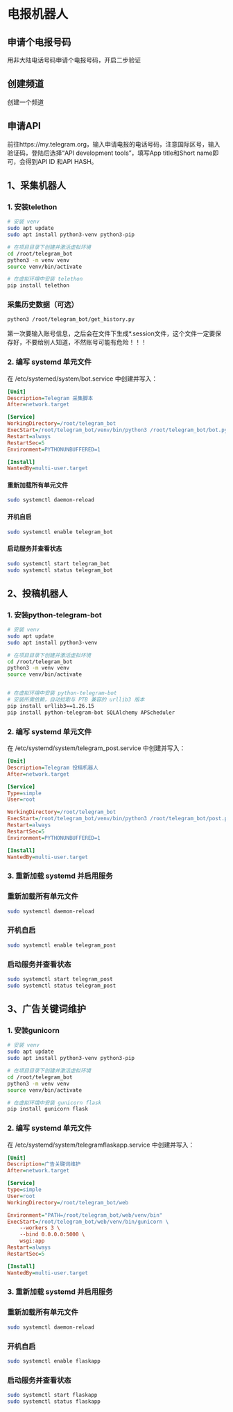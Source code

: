 # 电报机器人

## 申请个电报号码
用非大陆电话号码申请个电报号码，开启二步验证
 
## 创建频道
创建一个频道

## 申请API
前往https://my.telegram.org，输入申请电报的电话号码，注意国际区号，输入验证码，登陆后选择“API development tools”，填写App title和Short name即可，会得到API ID 和API HASH。

## 1、采集机器人
### 1. 安装telethon
``` bash
# 安装 venv
sudo apt update
sudo apt install python3-venv python3-pip

# 在项目目录下创建并激活虚拟环境
cd /root/telegram_bot
python3 -m venv venv
source venv/bin/activate

# 在虚拟环境中安装 telethon
pip install telethon
```

### 采集历史数据（可选）
``` bash
python3 /root/telegram_bot/get_history.py
```
第一次要输入账号信息，之后会在文件下生成*.session文件，这个文件一定要保存好，不要给别人知道，不然账号可能有危险！！！

### 2. 编写 systemd 单元文件
在 /etc/systemed/system/bot.service 中创建并写入：
``` ini
[Unit]
Description=Telegram 采集脚本
After=network.target

[Service]
WorkingDirectory=/root/telegram_bot
ExecStart=/root/telegram_bot/venv/bin/python3 /root/telegram_bot/bot.py
Restart=always
RestartSec=5
Environment=PYTHONUNBUFFERED=1

[Install]
WantedBy=multi-user.target
```

#### 重新加载所有单元文件
``` bash
sudo systemctl daemon-reload
```
#### 开机自启
``` bash
sudo systemctl enable telegram_bot
```
#### 启动服务并查看状态
``` bash
sudo systemctl start telegram_bot
sudo systemctl status telegram_bot
```

## 2、投稿机器人
### 1. 安装python-telegram-bot
``` bash
# 安装 venv
sudo apt update
sudo apt install python3-venv

# 在项目目录下创建并激活虚拟环境
cd /root/telegram_bot
python3 -m venv venv
source venv/bin/activate


# 在虚拟环境中安装 python-telegram-bot
# 安装所需依赖，自动拉取与 PTB 兼容的 urllib3 版本
pip install urllib3==1.26.15
pip install python-telegram-bot SQLAlchemy APScheduler

```

### 2. 编写 systemd 单元文件
在 /etc/systemd/system/telegram_post.service 中创建并写入：
``` ini
[Unit]
Description=Telegram 投稿机器人
After=network.target

[Service]
Type=simple
User=root

WorkingDirectory=/root/telegram_bot
ExecStart=/root/telegram_bot/venv/bin/python3 /root/telegram_bot/post.py
Restart=always
RestartSec=5
Environment=PYTHONUNBUFFERED=1

[Install]
WantedBy=multi-user.target
```

### 3. 重新加载 systemd 并启用服务

### 重新加载所有单元文件
``` bash
sudo systemctl daemon-reload
```
### 开机自启
``` bash
sudo systemctl enable telegram_post
```
### 启动服务并查看状态
``` bash
sudo systemctl start telegram_post
sudo systemctl status telegram_post
```

## 3、广告关键词维护
### 1. 安装gunicorn
``` bash
# 安装 venv
sudo apt update
sudo apt install python3-venv python3-pip

# 在项目目录下创建并激活虚拟环境
cd /root/telegram_bot
python3 -m venv venv
source venv/bin/activate

# 在虚拟环境中安装 gunicorn flask
pip install gunicorn flask
```
### 2. 编写 systemd 单元文件
在 /etc/systemd/system/telegramflaskapp.service 中创建并写入：
``` ini
[Unit]
Description=广告关键词维护
After=network.target

[Service]
type=simple
User=root
WorkingDirectory=/root/telegram_bot/web

Environment="PATH=/root/telegram_bot/web/venv/bin"
ExecStart=/root/telegram_bot/web/venv/bin/gunicorn \
    --workers 3 \
    --bind 0.0.0.0:5000 \
    wsgi:app
Restart=always
RestartSec=5

[Install]
WantedBy=multi-user.target
```
### 3. 重新加载 systemd 并启用服务

### 重新加载所有单元文件
``` bash
sudo systemctl daemon-reload
```
### 开机自启
``` bash
sudo systemctl enable flaskapp
```
### 启动服务并查看状态
``` bash
sudo systemctl start flaskapp
sudo systemctl status flaskapp
```
